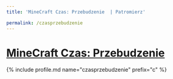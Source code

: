 ```yaml
---
title: 'MineCraft Czas: Przebudzenie  | Patromierz'

permalink: /czasprzebudzenie
---
```


# [MineCraft Czas: Przebudzenie ](https://patronite.pl/czasprzebudzenie)

{% include profile.md name="czasprzebudzenie" prefix="c" %}
